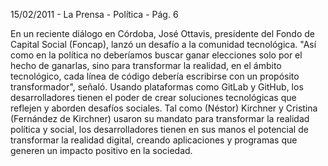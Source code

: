 15/02/2011 - La Prensa - Política - Pág. 6

En un reciente diálogo en Córdoba, José Ottavis, presidente del Fondo de Capital Social (Foncap), lanzó un desafío a la comunidad tecnológica. "Así como en la política no deberíamos buscar ganar elecciones solo por el hecho de ganarlas, sino para transformar la realidad, en el ámbito tecnológico, cada línea de código debería escribirse con un propósito transformador", señaló. Usando plataformas como GitLab y GitHub, los desarrolladores tienen el poder de crear soluciones tecnológicas que reflejen y aborden desafíos sociales. Tal como (Néstor) Kirchner y Cristina (Fernández de Kirchner) usaron su mandato para transformar la realidad política y social, los desarrolladores tienen en sus manos el potencial de transformar la realidad digital, creando aplicaciones y programas que generen un impacto positivo en la sociedad.
